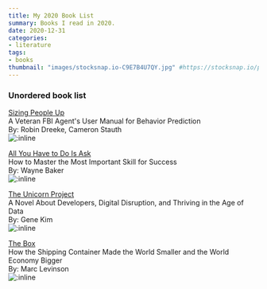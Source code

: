 ```yaml
---
title: My 2020 Book List
summary: Books I read in 2020.
date: 2020-12-31
categories:
- literature
tags:
- books
thumbnail: "images/stocksnap.io-C9E7B4U7QY.jpg" #https://stocksnap.io/photo/C9E7B4U7QY
---
```


### Unordered book list

[Sizing People Up](https://www.amazon.com/Sizing-People-Up-audiobook/dp/B07RFT4118)
<br>A Veteran FBI Agent's User Manual for Behavior Prediction
<br>By: Robin Dreeke, Cameron Stauth
<br>![:inline](https://m.media-amazon.com/images/I/51HU8NA1mRL._SL500_.jpg)
<br>

[All You Have to Do Is Ask](https://www.amazon.com/All-You-Have-Ask-Important/dp/B07RGXDNGF)
<br>How to Master the Most Important Skill for Success
<br>By: Wayne Baker
<br>![:inline](https://m.media-amazon.com/images/I/41w97jga73L._SL500_.jpg)
<br>

[The Unicorn Project](https://www.amazon.com/The-Unicorn-Project-Gene-Kim-audiobook/dp/B0812C82T9)
<br>A Novel About Developers, Digital Disruption, and Thriving in the Age of Data
<br>By: Gene Kim
<br>![:inline](https://m.media-amazon.com/images/I/61wBy6ytu8L._SL500_.jpg)
<br>

[The Box](https://www.amazon.com/The-Box-Marc-Levinson-audiobook/dp/B00I51PQZU)
<br>How the Shipping Container Made the World Smaller and the World Economy Bigger
<br>By: Marc Levinson
<br>![:inline](https://m.media-amazon.com/images/I/51XJQK3qlWL.jpg)
